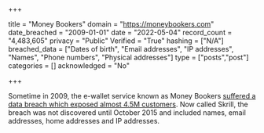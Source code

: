 +++

title = "Money Bookers"
domain = "https://moneybookers.com"
date_breached = "2009-01-01"
date = "2022-05-04"
record_count = "4,483,605"
privacy = "Public"
Verified = "True"
hashing = ["N/A"]
breached_data = ["Dates of birth", "Email addresses", "IP addresses", "Names", "Phone numbers", "Physical addresses"]
type = ["posts","post"]
categories = []
acknowledged = "No"


+++


Sometime in 2009, the e-wallet service known as Money Bookers <a href="http://www.forbes.com/sites/thomasbrewster/2015/11/30/paysafe-optimal-neteller-moneybookers-gambling-cyberattacks-data-breach/" target="_blank" rel="noopener">suffered a data breach which exposed almost 4.5M customers</a>. Now called Skrill, the breach was not discovered until October 2015 and included names, email addresses, home addresses and IP addresses.

